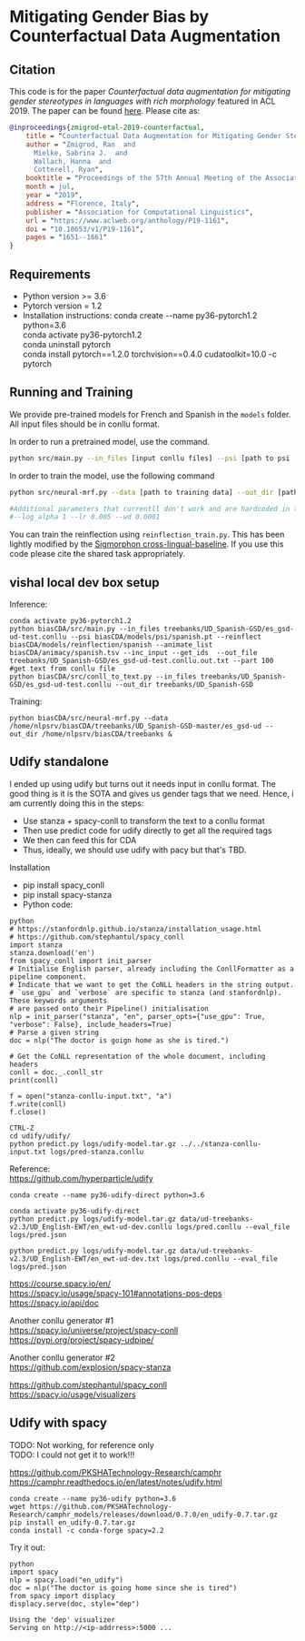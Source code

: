 # Mitigating Gender Bias by Counterfactual Data Augmentation

## Citation
This code is for the paper
_Counterfactual data augmentation for mitigating gender stereotypes in languages with rich morphology_
featured in ACL 2019.
The paper can be found [here](https://www.aclweb.org/anthology/P19-1161v2.pdf).
Please cite as:
```bibtex
@inproceedings{zmigrod-etal-2019-counterfactual,
    title = "Counterfactual Data Augmentation for Mitigating Gender Stereotypes in Languages with Rich Morphology",
    author = "Zmigrod, Ran  and
      Mielke, Sabrina J.  and
      Wallach, Hanna  and
      Cotterell, Ryan",
    booktitle = "Proceedings of the 57th Annual Meeting of the Association for Computational Linguistics",
    month = jul,
    year = "2019",
    address = "Florence, Italy",
    publisher = "Association for Computational Linguistics",
    url = "https://www.aclweb.org/anthology/P19-1161",
    doi = "10.18653/v1/P19-1161",
    pages = "1651--1661"
}
```
## Requirements
* Python version >= 3.6
* Pytorch version = 1.2
* Installation instructions:
conda create --name py36-pytorch1.2 python=3.6 \
conda activate py36-pytorch1.2 \
conda uninstall pytorch \
conda install pytorch==1.2.0 torchvision==0.4.0 cudatoolkit=10.0 -c pytorch


## Running and Training
We provide pre-trained models for French and Spanish in the `models` folder.
All input files should be in conllu format.

In order to run a pretrained model, use the command.
```bash
python src/main.py --in_files [input conllu files] --psi [path to psi .pt file] --reinflect [path to reinflectino model] --animate_list [path to animacy list] --inc_input --get_ids  --out_file [path to output_file] --part 100
```
In order to train the model, use the following command
```bash
python src/neural-mrf.py --data [path to training data] --out_dir [path to output directory]

#Additional parameters that currentll don't work and are hardcoded in the code.
#--log_alpha 1 --lr 0.005 --wd 0.0001
```
You can train the reinflection using `reinflection_train.py`.
This has been lightly modified by the [Sigmorphon cross-lingual-baseline](https://github.com/sigmorphon/crosslingual-inflection-baseline).
If you use this code please cite the shared task appropriately.


## vishal local dev box setup

Inference:
```
conda activate py36-pytorch1.2
python biasCDA/src/main.py --in_files treebanks/UD_Spanish-GSD/es_gsd-ud-test.conllu --psi biasCDA/models/psi/spanish.pt --reinflect biasCDA/models/reinflection/spanish --animate_list biasCDA/animacy/spanish.tsv --inc_input --get_ids  --out_file treebanks/UD_Spanish-GSD/es_gsd-ud-test.conllu.out.txt --part 100
#get text from conllu file
python biasCDA/src/conll_to_text.py --in_files treebanks/UD_Spanish-GSD/es_gsd-ud-test.conllu --out_dir treebanks/UD_Spanish-GSD
```

Training:
```
python biasCDA/src/neural-mrf.py --data /home/nlpsrv/biasCDA/treebanks/UD_Spanish-GSD-master/es_gsd-ud --out_dir /home/nlpsrv/biasCDA/treebanks &
```


## Udify standalone

I ended up using udify but turns out it needs input in conllu format. The good thing is it is the SOTA and gives us gender tags that we need. Hence, i am currently doing this in the steps:

* Use stanza + spacy-conll to transform the text to a conllu format
* Then use predict code for udify directly to get all the required tags
* We then can feed this for CDA
* Thus, ideally, we should use udify with pacy but that's TBD.

Installation
* pip install spacy_conll
* pip install spacy-stanza
* Python code:
```
python
# https://stanfordnlp.github.io/stanza/installation_usage.html
# https://github.com/stephantul/spacy_conll
import stanza
stanza.download('en')
from spacy_conll import init_parser
# Initialise English parser, already including the ConllFormatter as a pipeline component.
# Indicate that we want to get the CoNLL headers in the string output.
# `use_gpu` and `verbose` are specific to stanza (and stanfordnlp). These keywords arguments
# are passed onto their Pipeline() initialisation
nlp = init_parser("stanza", "en", parser_opts={"use_gpu": True, "verbose": False}, include_headers=True)
# Parse a given string
doc = nlp("The doctor is goign home as she is tired.")

# Get the CoNLL representation of the whole document, including headers
conll = doc._.conll_str
print(conll)

f = open("stanza-conllu-input.txt", "a")
f.write(conll)
f.close()

CTRL-Z
cd udify/udify/
python predict.py logs/udify-model.tar.gz ../../stanza-conllu-input.txt logs/pred-stanza.conllu
```


Reference: \
https://github.com/hyperparticle/udify

```
conda create --name py36-udify-direct python=3.6

conda activate py36-udify-direct
python predict.py logs/udify-model.tar.gz data/ud-treebanks-v2.3/UD_English-EWT/en_ewt-ud-dev.conllu logs/pred.conllu --eval_file logs/pred.json

python predict.py logs/udify-model.tar.gz data/ud-treebanks-v2.3/UD_English-EWT/en_ewt-ud-dev.txt logs/pred.conllu --eval_file logs/pred.json
```

https://course.spacy.io/en/ \
https://spacy.io/usage/spacy-101#annotations-pos-deps \
https://spacy.io/api/doc

Another conllu generator #1\
https://spacy.io/universe/project/spacy-conll \
https://pypi.org/project/spacy-udpipe/

Another conllu generator #2\
https://github.com/explosion/spacy-stanza

https://github.com/stephantul/spacy_conll \
https://spacy.io/usage/visualizers




## Udify with spacy
TODO: Not working, for reference only \
TODO: I could not get it to work!!!

https://github.com/PKSHATechnology-Research/camphr \
https://camphr.readthedocs.io/en/latest/notes/udify.html

```
conda create --name py36-udify python=3.6
wget https://github.com/PKSHATechnology-Research/camphr_models/releases/download/0.7.0/en_udify-0.7.tar.gz
pip install en_udify-0.7.tar.gz
conda install -c conda-forge spacy=2.2
```

Try it out:
```
python
import spacy
nlp = spacy.load("en_udify")
doc = nlp("The doctor is going home since she is tired")
from spacy import displacy
displacy.serve(doc, style="dep")

Using the 'dep' visualizer
Serving on http://<ip-addrress>:5000 ...
```
